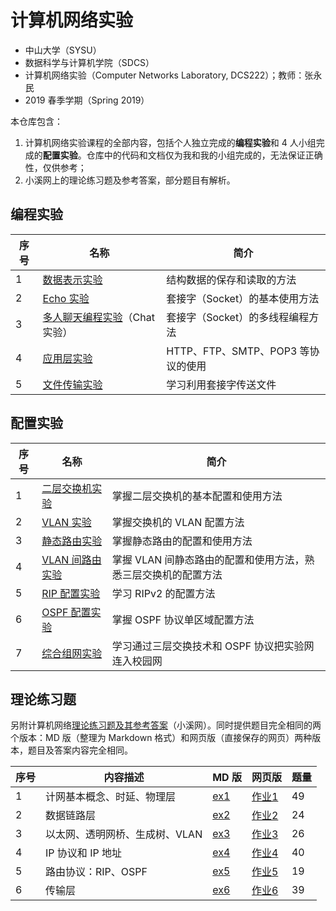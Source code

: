 # 计算机网络实验

*   中山大学（SYSU）
*   数据科学与计算机学院（SDCS）
*   计算机网络实验（Computer Networks Laboratory, DCS222）；教师：张永民
*   2019 春季学期（Spring 2019）



本仓库包含：

1.  计算机网络实验课程的全部内容，包括个人独立完成的**编程实验**和 4 人小组完成的**配置实验**。仓库中的代码和文档仅为我和我的小组完成的，无法保证正确性，仅供参考；
2.  小溪网上的理论练习题及参考答案，部分题目有解析。



## 编程实验

| 序号 | 名称                                                         | 简介                               |
| ---- | ------------------------------------------------------------ | ---------------------------------- |
| 1    | [数据表示实验](Programming_编程实验/Prog1_数据表示实验)      | 结构数据的保存和读取的方法         |
| 2    | [Echo 实验](Programming_编程实验/Prog2_Echo实验)             | 套接字（Socket）的基本使用方法     |
| 3    | [多人聊天编程实验](Programming_编程实验/Prog3_Chat实验)（Chat 实验） | 套接字（Socket）的多线程编程方法   |
| 4    | [应用层实验](Programming_编程实验/Prog4_应用层实验)          | HTTP、FTP、SMTP、POP3 等协议的使用 |
| 5    | [文件传输实验](Programming_编程实验/Prog5_文件传输实验)      | 学习利用套接字传送文件             |



## 配置实验

| 序号 | 名称                                                         | 简介                                                         |
| ---- | ------------------------------------------------------------ | ------------------------------------------------------------ |
| 1    | [二层交换机实验](Configuring_配置实验/Conf1_二层交换机实验)  | 掌握二层交换机的基本配置和使用方法                           |
| 2    | [VLAN 实验](Configuring_配置实验/Conf2_VLAN实验)             | 掌握交换机的 VLAN 配置方法                                   |
| 3    | [静态路由实验](Configuring_配置实验/Conf3_静态路由实验)      | 掌握静态路由的配置和使用方法                                 |
| 4    | [VLAN 间路由实验](Configuring_配置实验/Conf4_VLAN间路由实验) | 掌握 VLAN 间静态路由的配置和使用方法，熟悉三层交换机的配置方法 |
| 5    | [RIP 配置实验](Configuring_配置实验/Conf5_RIP配置实验)       | 学习 RIPv2 的配置方法                                        |
| 6    | [OSPF 配置实验](Configuring_配置实验/Conf6_OSPF配置实验)     | 掌握 OSPF 协议单区域配置方法                                 |
| 7    | [综合组网实验](Configuring_配置实验/Conf7_综合组网实验)      | 学习通过三层交换技术和 OSPF 协议把实验网连入校园网           |



## 理论练习题

另附计算机网络[理论练习题及其参考答案](计网理论练习题)（小溪网）。同时提供题目完全相同的两个版本：MD 版（整理为 Markdown 格式）和网页版（直接保存的网页）两种版本，题目及答案内容完全相同。

| 序号             | 内容描述                       | MD 版                  | 网页版                    | 题量 |
| ---------------- | ------------------------------ | ---- | ---- | ---- |
| 1 | 计网基本概念、时延、物理层     | [ex1](计网理论练习题/ex1.md) | [作业1](https://jed-z.github.io/computer-networking-lab/计网理论练习题/网页版/作业1.html) | 49   |
| 2 | 数据链路层                     | [ex2](计网理论练习题/ex2.md) | [作业2](https://jed-z.github.io/computer-networking-lab/计网理论练习题/网页版/作业2.html) | 24   |
| 3 | 以太网、透明网桥、生成树、VLAN | [ex3](计网理论练习题/ex3.md) | [作业3](https://jed-z.github.io/computer-networking-lab/计网理论练习题/网页版/作业3.html) | 26   |
| 4 | IP 协议和 IP 地址 | [ex4](计网理论练习题/ex4.md) | [作业4](https://jed-z.github.io/computer-networking-lab/计网理论练习题/网页版/作业4.html) | 40 |
| 5 | 路由协议：RIP、OSPF | [ex5](计网理论练习题/ex5.md) | [作业5](https://jed-z.github.io/computer-networking-lab/计网理论练习题/网页版/作业5.html) | 19 |
| 6 | 传输层 | [ex6](计网理论练习题/ex6.md) | [作业6](https://jed-z.github.io/computer-networking-lab/计网理论练习题/网页版/作业6.html) | 39 |

